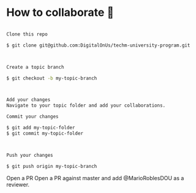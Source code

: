 # How to collaborate 🤝


```bash

Clone this repo

$ git clone git@github.com:DigitalOnUs/techm-university-program.git



Create a topic branch

$ git checkout -b my-topic-branch



Add your changes
Navigate to your topic folder and add your collaborations.

Commit your changes

$ git add my-topic-folder
$ git commit my-topic-folder



Push your changes

$ git push origin my-topic-branch
```


Open a PR
Open a PR against master and add @MarioRoblesDOU as a reviewer.